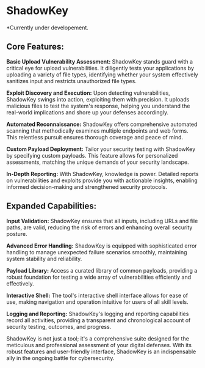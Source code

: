 # ShadowKey

*Currently under developement.

## Core Features:

**Basic Upload Vulnerability Assessment:**
ShadowKey stands guard with a critical eye for upload vulnerabilities. It diligently tests your applications by uploading a variety of file types, identifying whether your system effectively sanitizes input and restricts unauthorized file types.

**Exploit Discovery and Execution:**
Upon detecting vulnerabilities, ShadowKey swings into action, exploiting them with precision. It uploads malicious files to test the system's response, helping you understand the real-world implications and shore up your defenses accordingly.

**Automated Reconnaissance:**
ShadowKey offers comprehensive automated scanning that methodically examines multiple endpoints and web forms. This relentless pursuit ensures thorough coverage and peace of mind.

**Custom Payload Deployment:**
Tailor your security testing with ShadowKey by specifying custom payloads. This feature allows for personalized assessments, matching the unique demands of your security landscape.

**In-Depth Reporting:**
With ShadowKey, knowledge is power. Detailed reports on vulnerabilities and exploits provide you with actionable insights, enabling informed decision-making and strengthened security protocols.

## Expanded Capabilities:

**Input Validation:**
ShadowKey ensures that all inputs, including URLs and file paths, are valid, reducing the risk of errors and enhancing overall security posture.

**Advanced Error Handling:**
ShadowKey is equipped with sophisticated error handling to manage unexpected failure scenarios smoothly, maintaining system stability and reliability.

**Payload Library:**
Access a curated library of common payloads, providing a robust foundation for testing a wide array of vulnerabilities efficiently and effectively.

**Interactive Shell:**
The tool's interactive shell interface allows for ease of use, making navigation and operation intuitive for users of all skill levels.

**Logging and Reporting:**
ShadowKey's logging and reporting capabilities record all activities, providing a transparent and chronological account of security testing, outcomes, and progress.

ShadowKey is not just a tool; it's a comprehensive suite designed for the meticulous and professional assessment of your digital defenses. With its robust features and user-friendly interface, ShadowKey is an indispensable ally in the ongoing battle for cybersecurity.
